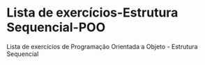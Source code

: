 # Lista de exercícios-Estrutura Sequencial-POO
 Lista de exercícios de Programação Orientada a Objeto - Estrutura Sequencial
